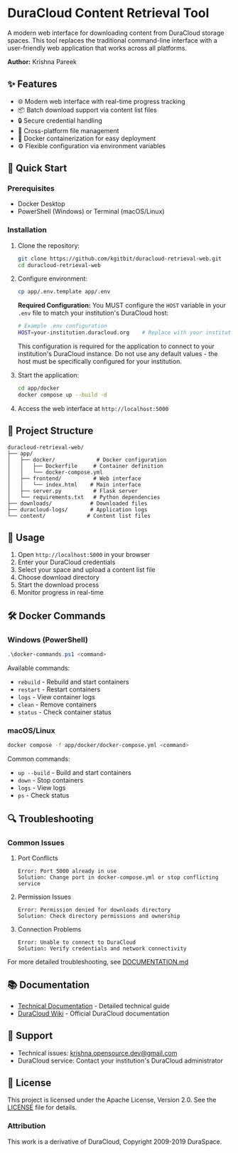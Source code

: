 # DuraCloud Content Retrieval Tool

A modern web interface for downloading content from DuraCloud storage spaces. This tool replaces the traditional command-line interface with a user-friendly web application that works across all platforms.

**Author:** Krishna Pareek  

## ✨ Features

- 🌐 Modern web interface with real-time progress tracking
- 📦 Batch download support via content list files
- 🔒 Secure credential handling
- 📁 Cross-platform file management
- 🐳 Docker containerization for easy deployment
- ⚙️ Flexible configuration via environment variables

## 🚀 Quick Start

### Prerequisites
- Docker Desktop
- PowerShell (Windows) or Terminal (macOS/Linux)

### Installation

1. Clone the repository:
   ```bash
   git clone https://github.com/kgitbit/duracloud-retrieval-web.git
   cd duracloud-retrieval-web
   ```

2. Configure environment:
   ```bash
   cp app/.env.template app/.env
   ```

   **Required Configuration:**
   You MUST configure the `HOST` variable in your `.env` file to match your institution's DuraCloud host:
   ```bash
   # Example .env configuration
   HOST=your-institution.duracloud.org    # Replace with your institution's host
   ```

   This configuration is required for the application to connect to your institution's DuraCloud instance.
   Do not use any default values - the host must be specifically configured for your institution.

3. Start the application:
   ```bash
   cd app/docker
   docker compose up --build -d
   ```

4. Access the web interface at `http://localhost:5000`

## 📂 Project Structure

```
duracloud-retrieval-web/
├── app/
│   ├── docker/             # Docker configuration
│   │   ├── Dockerfile     # Container definition
│   │   └── docker-compose.yml
│   ├── frontend/          # Web interface
│   │   └── index.html    # Main interface
│   ├── server.py          # Flask server
│   └── requirements.txt   # Python dependencies
├── downloads/            # Downloaded files
├── duracloud-logs/       # Application logs
└── content/             # Content list files
```

## 🔧 Usage

1. Open `http://localhost:5000` in your browser
2. Enter your DuraCloud credentials
3. Select your space and upload a content list file
4. Choose download directory
5. Start the download process
6. Monitor progress in real-time

## 🛠️ Docker Commands

### Windows (PowerShell)
```powershell
.\docker-commands.ps1 <command>
```
Available commands:
- `rebuild` - Rebuild and start containers
- `restart` - Restart containers
- `logs` - View container logs
- `clean` - Remove containers
- `status` - Check container status

### macOS/Linux
```bash
docker compose -f app/docker/docker-compose.yml <command>
```
Common commands:
- `up --build` - Build and start containers
- `down` - Stop containers
- `logs` - View logs
- `ps` - Check status

## 🔍 Troubleshooting

### Common Issues

1. Port Conflicts
   ```
   Error: Port 5000 already in use
   Solution: Change port in docker-compose.yml or stop conflicting service
   ```

2. Permission Issues
   ```
   Error: Permission denied for downloads directory
   Solution: Check directory permissions and ownership
   ```

3. Connection Problems
   ```
   Error: Unable to connect to DuraCloud
   Solution: Verify credentials and network connectivity
   ```

For more detailed troubleshooting, see [DOCUMENTATION.md](DOCUMENTATION.md)

## 📚 Documentation

- [Technical Documentation](DOCUMENTATION.md) - Detailed technical guide
- [DuraCloud Wiki](https://wiki.lyrasis.org/display/DURACLOUDDOC/DuraCloud+Retrieval+Tool) - Official DuraCloud documentation

## 🤝 Support

- Technical issues: [krishna.opensource.dev@gmail.com](mailto:krishna.opensource.dev@gmail.com)
- DuraCloud service: Contact your institution's DuraCloud administrator

## 📄 License

This project is licensed under the Apache License, Version 2.0. See the [LICENSE](LICENSE) file for details.

### Attribution

This work is a derivative of DuraCloud, Copyright 2009-2019 DuraSpace. 